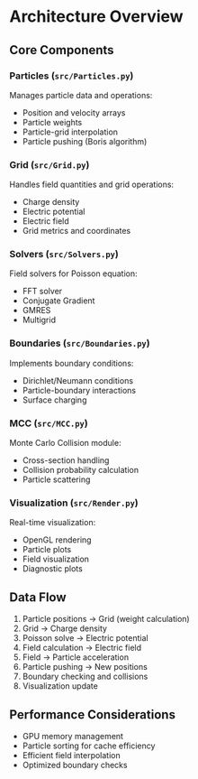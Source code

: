 # Architecture Overview

## Core Components

### Particles (`src/Particles.py`)
Manages particle data and operations:
- Position and velocity arrays
- Particle weights
- Particle-grid interpolation
- Particle pushing (Boris algorithm)

### Grid (`src/Grid.py`)
Handles field quantities and grid operations:
- Charge density
- Electric potential
- Electric field
- Grid metrics and coordinates

### Solvers (`src/Solvers.py`)
Field solvers for Poisson equation:
- FFT solver
- Conjugate Gradient
- GMRES
- Multigrid

### Boundaries (`src/Boundaries.py`)
Implements boundary conditions:
- Dirichlet/Neumann conditions
- Particle-boundary interactions
- Surface charging

### MCC (`src/MCC.py`)
Monte Carlo Collision module:
- Cross-section handling
- Collision probability calculation
- Particle scattering

### Visualization (`src/Render.py`)
Real-time visualization:
- OpenGL rendering
- Particle plots
- Field visualization
- Diagnostic plots

## Data Flow

1. Particle positions → Grid (weight calculation)
2. Grid → Charge density
3. Poisson solve → Electric potential
4. Field calculation → Electric field
5. Field → Particle acceleration
6. Particle pushing → New positions
7. Boundary checking and collisions
8. Visualization update

## Performance Considerations

- GPU memory management
- Particle sorting for cache efficiency
- Efficient field interpolation
- Optimized boundary checks